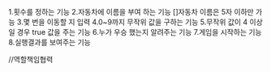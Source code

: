 1.횟수를 정하는 기능
2.자동차에 이름을 부여 하는 기능
    []자동차 이름은 5자 이하만 가능
3.몇 번을 이동할 지 입력
4.0~9까지 무작위 값을 구하는 기능
5.무작위 값이 4 이상일 경우 true 값을 주는 기능
6.누가 우승 했는지 알려주는 기능
7.게임을 시작하는 기능
8.실행결과를 보여주는 기능


//역할책임협력